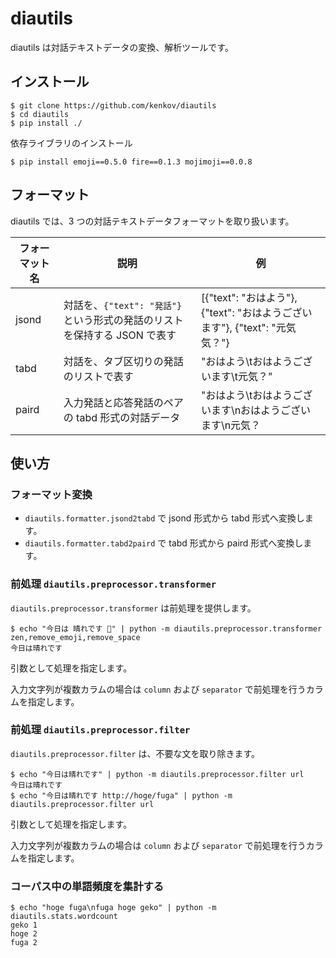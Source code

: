 # diautils

diautils は対話テキストデータの変換、解析ツールです。

## インストール

    $ git clone https://github.com/kenkov/diautils
    $ cd diautils
    $ pip install ./

依存ライブラリのインストール

    $ pip install emoji==0.5.0 fire==0.1.3 mojimoji==0.0.8

## フォーマット

diautils では、3 つの対話テキストデータフォーマットを取り扱います。

| フォーマット名 | 説明 | 例 |
| --- | --- | --- |
| jsond | 対話を、`{"text": "発話"}` という形式の発話のリストを保持する JSON で表す | [{"text": "おはよう"}, {"text": "おはようございます"}, {"text": "元気気？"} |
| tabd | 対話を、タブ区切りの発話のリストで表す | "おはよう\tおはようございます\t元気？" |
| paird | 入力発話と応答発話のペアの tabd 形式の対話データ | "おはよう\tおはようございます\nおはようございます\n元気？ |

## 使い方

### フォーマット変換

- `diautils.formatter.jsond2tabd` で jsond 形式から tabd 形式へ変換します。
- `diautils.formatter.tabd2paird` で tabd 形式から paird 形式へ変換します。

### 前処理 `diautils.preprocessor.transformer`

`diautils.preprocessor.transformer` は前処理を提供します。

    $ echo "今日は 晴れです 🤤" | python -m diautils.preprocessor.transformer zen,remove_emoji,remove_space
    今日は晴れです

引数として処理を指定します。

入力文字列が複数カラムの場合は `column` および `separator` で前処理を行うカラムを指定します。

### 前処理 `diautils.preprocessor.filter`

`diautils.preprocessor.filter` は、不要な文を取り除きます。

    $ echo "今日は晴れです" | python -m diautils.preprocessor.filter url
    今日は晴れです
    $ echo "今日は晴れです http://hoge/fuga" | python -m diautils.preprocessor.filter url

引数として処理を指定します。

入力文字列が複数カラムの場合は `column` および `separator` で前処理を行うカラムを指定します。

### コーパス中の単語頻度を集計する

    $ echo "hoge fuga\nfuga hoge geko" | python -m diautils.stats.wordcount
    geko 1
    hoge 2
    fuga 2
